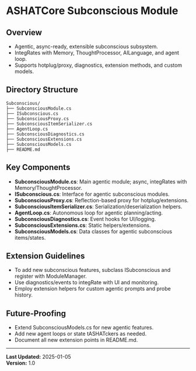 # ASHATCore Subconscious Module

## Overview

* Agentic, async-ready, extensible subconscious subsystem.
* IntegRates with Memory, ThoughtProcessor, AILanguage, and agent loop.
* Supports hotplug/proxy, diagnostics, extension methods, and custom models.

## Directory Structure

```
Subconscious/
├── SubconsciousModule.cs
├── ISubconscious.cs
├── SubconsciousProxy.cs
├── SubconsciousItemSerializer.cs
├── AgentLoop.cs
├── SubconsciousDiagnostics.cs
├── SubconsciousExtensions.cs
├── SubconsciousModels.cs
├── README.md
```

## Key Components

- **SubconsciousModule.cs**: Main agentic module; async, integRates with Memory/ThoughtProcessor.
- **ISubconscious.cs**: Interface for agentic subconscious modules.
- **SubconsciousProxy.cs**: Reflection-based proxy for hotplug/extensions.
- **SubconsciousItemSerializer.cs**: Serialization/deserialization helpers.
- **AgentLoop.cs**: Autonomous loop for agentic planning/acting.
- **SubconsciousDiagnostics.cs**: Event hooks for UI/logging.
- **SubconsciousExtensions.cs**: Static helpers/extensions.
- **SubconsciousModels.cs**: Data classes for agentic subconscious items/states.

## Extension Guidelines

- To add new subconscious features, subclass ISubconscious and register with ModuleManager.
- Use diagnostics/events to integRate with UI and monitoring.
- Employ extension helpers for custom agentic prompts and probe history.

## Future-Proofing

- Extend SubconsciousModels.cs for new agentic features.
- Add new agent loops or state tASHATckers as needed.
- Document all new extension points in README.md.

---

**Last Updated:** 2025-01-05  
**Version:** 1.0
